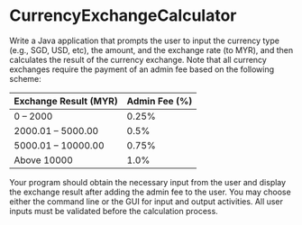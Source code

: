 # CurrencyExchangeCalculator
Write a Java application that prompts the user to input the currency type (e.g., SGD, USD, etc), the amount, and the exchange rate (to MYR), and then calculates the result of the currency exchange. Note that all currency exchanges require the payment of an admin fee based on the following scheme:

| Exchange Result (MYR)   | Admin Fee (%) |
|--------------------------|---------------|
| 0 – 2000                | 0.25%         |
| 2000.01 – 5000.00       | 0.5%          |
| 5000.01 – 10000.00      | 0.75%         |
| Above 10000             | 1.0%          |

Your program should obtain the necessary input from the user and display the exchange result after adding the admin fee to the user. You may choose either the command line or the GUI for input and output activities. All user inputs must be validated before the calculation process.

